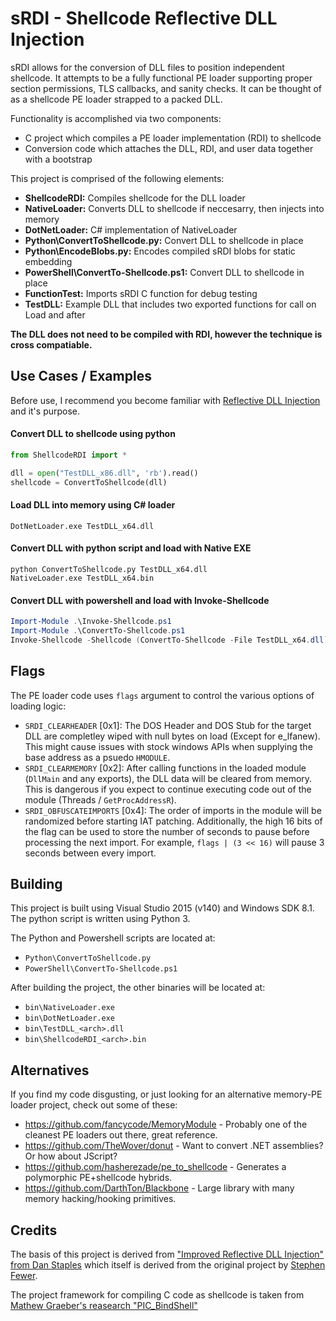 # sRDI - Shellcode Reflective DLL Injection
sRDI allows for the conversion of DLL files to position independent shellcode. It attempts to be a fully functional PE loader supporting proper section permissions, TLS callbacks, and sanity checks. It can be thought of as a shellcode PE loader strapped to a packed DLL.

Functionality is accomplished via two components:
- C project which compiles a PE loader implementation (RDI) to shellcode
- Conversion code which attaches the DLL, RDI, and user data together with a bootstrap

This project is comprised of the following elements:
- **ShellcodeRDI:** Compiles shellcode for the DLL loader
- **NativeLoader:** Converts DLL to shellcode if neccesarry, then injects into memory
- **DotNetLoader:** C# implementation of NativeLoader
- **Python\ConvertToShellcode.py:** Convert DLL to shellcode in place
- **Python\EncodeBlobs.py:** Encodes compiled sRDI blobs for static embedding
- **PowerShell\ConvertTo-Shellcode.ps1:** Convert DLL to shellcode in place
- **FunctionTest:** Imports sRDI C function for debug testing
- **TestDLL:** Example DLL that includes two exported functions for call on Load and after

**The DLL does not need to be compiled with RDI, however the technique  is cross compatiable.**

## Use Cases / Examples
Before use, I recommend you become familiar with [Reflective DLL Injection](https://disman.tl/2015/01/30/an-improved-reflective-dll-injection-technique.html) and it's purpose. 

#### Convert DLL to shellcode using python
```python
from ShellcodeRDI import *

dll = open("TestDLL_x86.dll", 'rb').read()
shellcode = ConvertToShellcode(dll)
```

#### Load DLL into memory using C# loader
```
DotNetLoader.exe TestDLL_x64.dll
```

#### Convert DLL with python script and load with Native EXE
```
python ConvertToShellcode.py TestDLL_x64.dll
NativeLoader.exe TestDLL_x64.bin
```

#### Convert DLL with powershell and load with Invoke-Shellcode
```powershell
Import-Module .\Invoke-Shellcode.ps1
Import-Module .\ConvertTo-Shellcode.ps1
Invoke-Shellcode -Shellcode (ConvertTo-Shellcode -File TestDLL_x64.dll)
```

## Flags
The PE loader code uses `flags` argument to control the various options of loading logic:

- `SRDI_CLEARHEADER` [0x1]: The DOS Header and DOS Stub for the target DLL are completley wiped with null bytes on load (Except for e_lfanew). This might cause issues with stock windows APIs when supplying the base address as a psuedo `HMODULE`.
- `SRDI_CLEARMEMORY` [0x2]: After calling functions in the loaded module (`DllMain` and any exports), the DLL data will be cleared from memory. This is dangerous if you expect to continue executing code out of the module (Threads / `GetProcAddressR`).
- `SRDI_OBFUSCATEIMPORTS` [0x4]: The order of imports in the module will be randomized before starting IAT patching. Additionally, the high 16 bits of the flag can be used to store the number of seconds to pause before processing the next import. For example, `flags | (3 << 16)` will pause 3 seconds between every import.


## Building
This project is built using Visual Studio 2015 (v140) and Windows SDK 8.1. The python script is written using Python 3.

The Python and Powershell scripts are located at:
- `Python\ConvertToShellcode.py`
- `PowerShell\ConvertTo-Shellcode.ps1`

After building the project, the other binaries will be located at:
- `bin\NativeLoader.exe`
- `bin\DotNetLoader.exe`
- `bin\TestDLL_<arch>.dll`
- `bin\ShellcodeRDI_<arch>.bin`


## Alternatives
If you find my code disgusting, or just looking for an alternative memory-PE loader project, check out some of these:

- https://github.com/fancycode/MemoryModule - Probably one of the cleanest PE loaders out there, great reference.
- https://github.com/TheWover/donut - Want to convert .NET assemblies? Or how about JScript?
- https://github.com/hasherezade/pe_to_shellcode - Generates a polymorphic PE+shellcode hybrids.
- https://github.com/DarthTon/Blackbone - Large library with many memory hacking/hooking primitives.

## Credits
The basis of this project is derived from ["Improved Reflective DLL Injection" from Dan Staples](https://disman.tl/2015/01/30/an-improved-reflective-dll-injection-technique.html) which itself is derived from the original project by [Stephen Fewer](https://github.com/stephenfewer/ReflectiveDLLInjection). 

The project framework for compiling C code as shellcode is taken from [Mathew Graeber's reasearch "PIC_BindShell"](http://www.exploit-monday.com/2013/08/writing-optimized-windows-shellcode-in-c.html)
